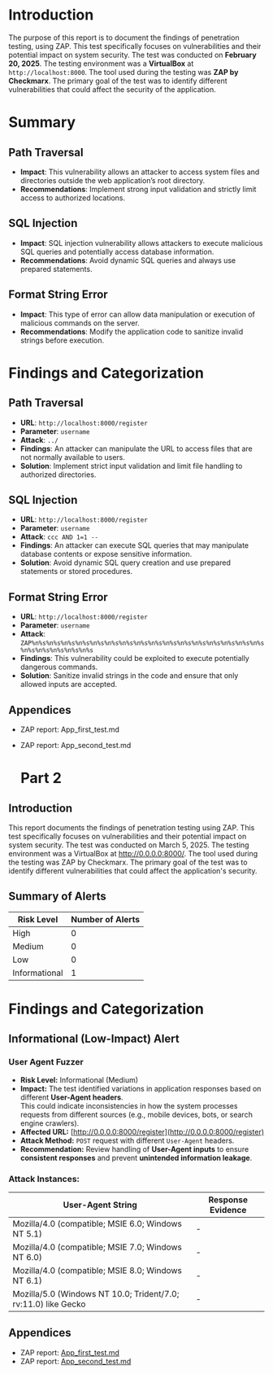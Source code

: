 # Introduction
The purpose of this report is to document the findings of penetration testing, using ZAP. This test specifically focuses on vulnerabilities and their potential impact on system security. The test was conducted on **February 20, 2025**. The testing environment was a **VirtualBox** at `http://localhost:8000`. The tool used during the testing was **ZAP by Checkmarx**. The primary goal of the test was to identify different vulnerabilities that could affect the security of the application.

# Summary
## Path Traversal
- **Impact**: This vulnerability allows an attacker to access system files and directories outside the web application’s root directory.
- **Recommendations**: Implement strong input validation and strictly limit access to authorized locations.

## SQL Injection
- **Impact**: SQL injection vulnerability allows attackers to execute malicious SQL queries and potentially access database information.
- **Recommendations**: Avoid dynamic SQL queries and always use prepared statements.

## Format String Error
- **Impact**: This type of error can allow data manipulation or execution of malicious commands on the server.
- **Recommendations**: Modify the application code to sanitize invalid strings before execution.

# Findings and Categorization
## Path Traversal  
- **URL**: `http://localhost:8000/register`  
- **Parameter**: `username`  
- **Attack**: `../`  
- **Findings**: An attacker can manipulate the URL to access files that are not normally available to users.  
- **Solution**: Implement strict input validation and limit file handling to authorized directories.  

## SQL Injection  
- **URL**: `http://localhost:8000/register`  
- **Parameter**: `username`  
- **Attack**: `ccc AND 1=1 --`  
- **Findings**: An attacker can execute SQL queries that may manipulate database contents or expose sensitive information.  
- **Solution**: Avoid dynamic SQL query creation and use prepared statements or stored procedures.  

## Format String Error  
- **URL**: `http://localhost:8000/register`  
- **Parameter**: `username`  
- **Attack**: `ZAP%n%s%n%s%n%s%n%s%n%s%n%s%n%s%n%s%n%s%n%s%n%s%n%s%n%s%n%s%n%s%n%s%n%s%n%s%n%s%n%s%n%s`  
- **Findings**: This vulnerability could be exploited to execute potentially dangerous commands.  
- **Solution**: Sanitize invalid strings in the code and ensure that only allowed inputs are accepted.
## Appendices
- ZAP report: App_first_test.md
- ZAP report: App_second_test.md

  # Part 2

## Introduction

This report documents the findings of penetration testing using ZAP. This test specifically focuses on vulnerabilities and their potential impact on system security. The test was conducted on March 5, 2025. The testing environment was a VirtualBox at http://0.0.0.0:8000/. The tool used during the testing was ZAP by Checkmarx. The primary goal of the test was to identify different vulnerabilities that could affect the application's security.

## Summary of Alerts

| Risk Level   | Number of Alerts |
|--------------|------------------|
| High         | 0                |
| Medium       | 0                |
| Low          | 0                |
| Informational| 1                |

# Findings and Categorization

## Informational (Low-Impact) Alert  

### User Agent Fuzzer  
- **Risk Level:** Informational (Medium)  
- **Impact:** The test identified variations in application responses based on different **User-Agent headers**.  
  This could indicate inconsistencies in how the system processes requests from different sources (e.g., mobile devices, bots, or search engine crawlers).  
- **Affected URL:** [http://0.0.0.0:8000/register](http://0.0.0.0:8000/register)  
- **Attack Method:** `POST` request with different `User-Agent` headers.  
- **Recommendation:** Review handling of **User-Agent inputs** to ensure **consistent responses** and prevent **unintended information leakage**.  

### Attack Instances:  

| **User-Agent String** | **Response Evidence** |
|----------------------|----------------------|
| Mozilla/4.0 (compatible; MSIE 6.0; Windows NT 5.1) | - |
| Mozilla/4.0 (compatible; MSIE 7.0; Windows NT 6.0) | - |
| Mozilla/4.0 (compatible; MSIE 8.0; Windows NT 6.1) | - |
| Mozilla/5.0 (Windows NT 10.0; Trident/7.0; rv:11.0) like Gecko | - |


## Appendices

- ZAP report: [App_first_test.md](App_first_test.md)
- ZAP report: [App_second_test.md](App_second_test.md)
  


